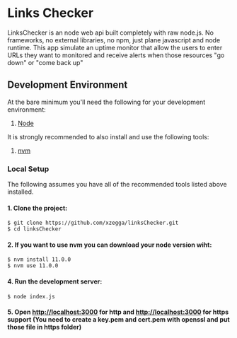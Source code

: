 # Links Checker


LinksChecker is an node web api built completely with raw node.js. No frameworks, no external libraries, no npm, just plane javascript and node runtime. 
This app simulate an uptime monitor that allow the users to enter URLs they want to monitored and receive alerts when those resources "go down" or "come back up"

## Development Environment

At the bare minimum you'll need the following for your development environment:

1. [Node](https://nodejs.org/en/)

It is strongly recommended to also install and use the following tools:

1. [nvm](https://github.com/nvm-sh/nvm)

### Local Setup

The following assumes you have all of the recommended tools listed above installed.

#### 1. Clone the project:

    $ git clone https://github.com/xzegga/linksChecker.git
    $ cd linksChecker

#### 2. If you want to use nvm you can download your node version wiht:

    $ nvm install 11.0.0
    $ nvm use 11.0.0

#### 4. Run the development server:

    $ node index.js

#### 5. Open [http://localhost:3000](http://localhost:3000) for http and [http://localhost:3000](https://localhost:3001) for https support (You need to create a key.pem and cert.pem with openssl and put those file in https folder)



